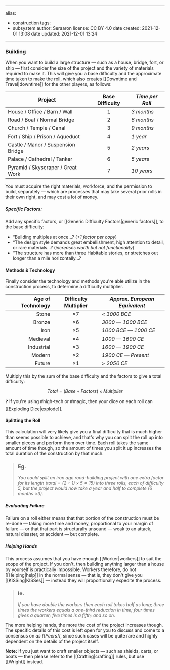 
---
alias:
  - construction
tags:
  - subsystem
author: Seraaron
license: CC BY 4.0
date created: 2021-12-01 13:08
date updated: 2021-12-01 13:24
---

### Building

When you want to build a large structure — such as a house, bridge, fort, or ship — first consider the size of the project and the variety of materials required to make it. This will give you a base difficulty and the approximate time taken to make the roll, which also creates [[Downtime and Travel|downtime]] for the other players, as follows:

| Project                            | Base Difficulty | _Time per Roll_ |
| ---------------------------------- | :-------------: | --------------- |
| House / Office / Barn / Wall       |        1        | _3 months_      |
| Road / Boat / Normal Bridge        |        2        | _6 months_      |
| Church / Temple / Canal            |        3        | _9 months_      |
| Fort / Ship / Prison / Aqueduct    |        4        | _1 year_        |
| Castle / Manor / Suspension Bridge |        5        | _2 years_       |
| Palace / Cathedral / Tanker        |        6        | _5 years_       |
| Pyramid / Skyscraper  / Great Work |        7        | _10 years_      |

You must acquire the right materials, workforce, and the permission to build, separately — which are processes that may take several prior rolls in their own right, and may cost a lot of money.

##### Specific Factors:

Add any specific factors, or [[Generic Difficulty Factors|generic factors]], to the base difficulty:

- “Building multiples at once...? (_+1 factor per copy_)
- “The design style demands great embellishment, high attention to detail, or rare materials...? (_increases worth but not functionality_)
- “The structure has more than three Habitable stories, or stretches out longer than a mile horizontally...?

#### Methods & Technology

Finally consider the technology and methods you're able utilize in the construction process, to determine a difficulty multiplier.

| Age of Technology | Difficulty Multiplier | _Approx. European Equivalent_ |
| ----------------: | :-------------------: | ----------------------------- |
|             Stone |           ×7          | _< 3000 BCE_                  |
|            Bronze |           ×6          | _3000 — 1000 BCE_             |
|              Iron |           ×5          | _1000 BCE — 1000 CE_          |
|          Medieval |           ×4          | _1000 — 1600 CE_              |
|        Industrial |           ×3          | _1600 — 1900 CE_              |
|            Modern |           ×2          | _1900 CE — Present_           |
|            Future |           ×1          | _> 2050 CE_                   |

Multiply this by the sum of the base difficulty and the factors to give a total difficulty:

$$
Total = (Base + Factors) \times Multiplier
$$

❓ If you're using #high-tech or #magic, then your dice on each roll can [[Exploding Dice|explode]].

#### Splitting the Roll

This calculation will very likely give you a final difficulty that is much higher than seems possible to achieve, and that's why you can split the roll up into smaller pieces and perform them over time. Each roll takes the same amount of time though, so the amount of times you split it up increases the total duration of the construction by that much.

> ### Eg.
> _You could split an iron age road-building project with one extra factor for its length $\left( total = (2 + 1) × 5 = 15 \right)$ into three rolls, each of difficulty 5, but the project would now take a year and half to complete (6 months ×3)._

##### Evaluating Failure

Failure on a roll either means that that portion of  the construction must be re-done — taking more time and money, proportional to your margin of failure — or that that part is structurally unsound — weak to an attack, natural disaster, or accident — but complete.

##### Helping Hands

This process assumes that you have enough [[Worker|workers]] to suit the scope of the project. If you don't, then building anything larger than a house by yourself is practically impossible. Workers therefore, do not [[Helping|help]] in the normal sense — that is, they don't give you [[KISSing|KISSes]] — instead they will proportionally expedite the process.

> ### Ie.
> _If you have double the workers then each roll takes half as long; three times the workers equals a one-third reduction in time; four times gives a quarter; five times is a fifth; and so on._

The more helping hands, the more the cost of the project increases though. The specific details of this cost is left open for you to discuss and come to a consensus on _as [[Peers]]_, since such cases will be quite rare and highly dependent on the details of the project itself.

**Note:** If you just want to craft smaller objects — such as shields, carts, or boats — then please refer to the [[Crafting|crafting]] rules, but use [[Wright]] instead.
